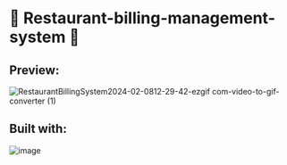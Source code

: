 # 🧾 Restaurant-billing-management-system 🧾

## Preview:

![RestaurantBillingSystem2024-02-0812-29-42-ezgif com-video-to-gif-converter (1)](https://github.com/DiyanMarkov/Restaurant-billing-management-system/assets/121679485/387b9874-003f-472c-9ba6-24bb2dda68c4)

## Built with:
![image](https://github.com/DiyanMarkov/Restaurant-billing-management-system/assets/121679485/f733f163-4d55-4a0c-95d3-920f59f6a306)
